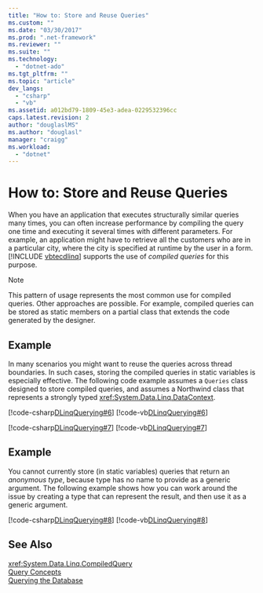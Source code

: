 ```yaml
---
title: "How to: Store and Reuse Queries"
ms.custom: ""
ms.date: "03/30/2017"
ms.prod: ".net-framework"
ms.reviewer: ""
ms.suite: ""
ms.technology: 
  - "dotnet-ado"
ms.tgt_pltfrm: ""
ms.topic: "article"
dev_langs: 
  - "csharp"
  - "vb"
ms.assetid: a012bd79-1809-45e3-adea-0229532396cc
caps.latest.revision: 2
author: "douglaslMS"
ms.author: "douglasl"
manager: "craigg"
ms.workload: 
  - "dotnet"
---
```

# How to: Store and Reuse Queries
When you have an application that executes structurally similar queries many times, you can often increase performance by compiling the query one time and executing it several times with different parameters. For example, an application might have to retrieve all the customers who are in a particular city, where the city is specified at runtime by the user in a form. [!INCLUDE [vbtecdlinq](../../../../../../includes/vbtecdlinq-md.md)] supports the use of *compiled queries* for this purpose.  
  
> [!NOTE]
>  This pattern of usage represents the most common use for compiled queries. Other approaches are possible. For example, compiled queries can be stored as static members on a partial class that extends the code generated by the designer.  
  
## Example  
 In many scenarios you might want to reuse the queries across thread boundaries. In such cases, storing the compiled queries in static variables is especially effective. The following code example assumes a `Queries` class designed to store compiled queries, and assumes a Northwind class that represents a strongly typed <xref:System.Data.Linq.DataContext>.  
  
 [!code-csharp[DLinqQuerying#6](../../../../../../samples/snippets/csharp/VS_Snippets_Data/DLinqQuerying/cs/Program.cs#6)]
 [!code-vb[DLinqQuerying#6](../../../../../../samples/snippets/visualbasic/VS_Snippets_Data/DLinqQuerying/vb/Module1.vb#6)]  
  
 [!code-csharp[DLinqQuerying#7](../../../../../../samples/snippets/csharp/VS_Snippets_Data/DLinqQuerying/cs/Program.cs#7)]
 [!code-vb[DLinqQuerying#7](../../../../../../samples/snippets/visualbasic/VS_Snippets_Data/DLinqQuerying/vb/Module1.vb#7)]  
  
## Example  
 You cannot currently store (in static variables) queries that return an *anonymous type*, because type has no name to provide as a generic argument. The following example shows how you can work around the issue by creating a type that can represent the result, and then use it as a generic argument.  
  
 [!code-csharp[DLinqQuerying#8](../../../../../../samples/snippets/csharp/VS_Snippets_Data/DLinqQuerying/cs/Program.cs#8)]
 [!code-vb[DLinqQuerying#8](../../../../../../samples/snippets/visualbasic/VS_Snippets_Data/DLinqQuerying/vb/Module1.vb#8)]  
  
## See Also  
 <xref:System.Data.Linq.CompiledQuery>  
 [Query Concepts](../../../../../../docs/framework/data/adonet/sql/linq/query-concepts.md)  
 [Querying the Database](../../../../../../docs/framework/data/adonet/sql/linq/querying-the-database.md)
